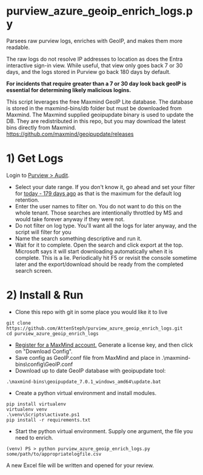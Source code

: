 # purview_azure_geoip_enrich_logs.py
Parsees raw purview logs, enriches with GeoIP, and makes them more readable.

The raw logs do not resolve IP addresses to location as does the Entra interactive sign-in view. While useful, that view only goes back 7 or 30 days, and the logs stored in Purview go back 180 days by default.

**For incidents that require greater than a 7 or 30 day look back geoIP is essential for determining likely malicious logins.**

This script leverages the free Maxmind GeoIP Lite database. The database is stored in the maxmind-bins/db folder but must be downloaded from Maxmind. The Maxmind supplied geoipupdate binary is used to update the DB. They are redistributed in this repo, but you may download the latest bins directly from Maxmind. https://github.com/maxmind/geoipupdate/releases


# 1) Get Logs

Login to [Purview > Audit](https://purview.microsoft.com/audit/).
- Select your date range. If you don't know it, go ahead and set your filter for [today - 179 days ago](https://www.google.com/search?q=179+days+ago+from+today) as that is the maximum for the default log retention.
- Enter the user names to filter on. You do not want to do this on the whole tenant. Those searches are intentionally throttled by MS and would take forever anyway if they were not.
- Do not filter on log type. You'll want all the logs for later anyway, and the script will filter for you
- Name the search something descriptive and run it.
- Wait for it to complete. Open the search and click export at the top. Microsoft says it will start downloading automatically when it is complete. This is a lie. Periodically hit F5 or revisit the console sometime later and the export/download should be ready from the completed search screen.


# 2) Install & Run

- Clone this repo with git in some place you would like it to live
```
git clone https://github.com/AttenSteph/purview_azure_geoip_enrich_logs.git
cd purview_azure_geoip_enrich_logs
```
- [Register for a MaxMind account.](https://dev.maxmind.com/geoip/geolite2-free-geolocation-data) Generate a license key, and then click on "Download Config". 
- Save config as GeoIP.conf file from MaxMind and place in .\maxmind-bins\config\GeoIP.conf
- Download up to date GeoIP database with geoipupdate tool:
```
.\maxmind-bins\geoipupdate_7.0.1_windows_amd64\update.bat
```
- Create a python virtual environment and install modules.
```
pip install virtualenv
virtualenv venv
.\venv\Scripts\activate.ps1
pip install -r requirements.txt
```
- Start the python virtual environment. Supply one argument, the file you need to enrich.
```
(venv) PS > python purview_azure_geoip_enrich_logs.py some/path/to/appropriatelogfile.csv
```
A new Excel file will be written and opened for your review.